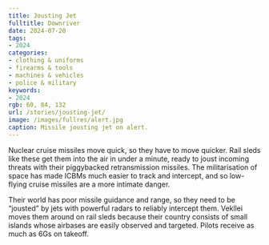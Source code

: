 ```yaml
---
title: Jousting Jet
fulltitle: Downriver
date: 2024-07-20
tags:
- 2024
categories:
- clothing & uniforms
- firearms & tools
- machines & vehicles
- police & military
keywords:
- 2024
rgb: 60, 84, 132
url: /stories/jousting-jet/
image: /images/fullres/alert.jpg
caption: Missile jousting jet on alert.
---
```

Nuclear cruise missiles move quick, so they have to move quicker. Rail sleds like these get them into the air in under a minute, ready to joust incoming threats with their piggybacked retransmission missiles. The militarisation of space has made ICBMs much easier to track and intercept, and so low-flying cruise missiles are a more intimate danger.

Their world has poor missile guidance and range, so they need to be “jousted” by jets with powerful radars to reliably intercept them. Vekllei moves them around on rail sleds because their country consists of small islands whose airbases are easily observed and targeted. Pilots receive as much as 6Gs on takeoff.


